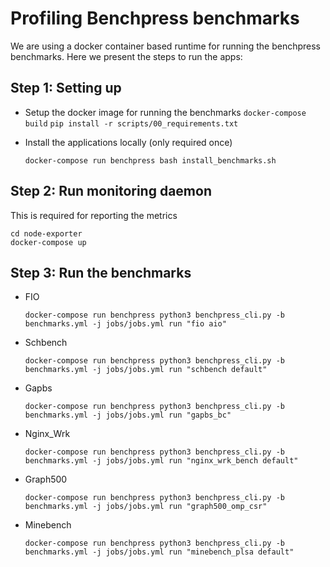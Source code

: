 # Profiling Benchpress benchmarks
We are using a docker container based runtime for running the benchpress benchmarks. Here we present the steps to run the apps:

## Step 1: Setting up
* Setup the docker image for running the benchmarks
    `docker-compose build`
    `pip install -r scripts/00_requirements.txt`

* Install the applications locally (only required once)

    `docker-compose run benchpress bash install_benchmarks.sh`

## Step 2: Run monitoring daemon
This is required for reporting the metrics

    cd node-exporter
    docker-compose up

## Step 3: Run the benchmarks

* FIO
    ``` 
    docker-compose run benchpress python3 benchpress_cli.py -b benchmarks.yml -j jobs/jobs.yml run "fio aio" 
    ```
* Schbench
    ```
    docker-compose run benchpress python3 benchpress_cli.py -b benchmarks.yml -j jobs/jobs.yml run "schbench default"
    ```
    
* Gapbs 
    ```
    docker-compose run benchpress python3 benchpress_cli.py -b benchmarks.yml -j jobs/jobs.yml run "gapbs_bc"
    ```
* Nginx_Wrk
    ```
   docker-compose run benchpress python3 benchpress_cli.py -b benchmarks.yml -j jobs/jobs.yml run "nginx_wrk_bench default"
    ```
* Graph500
    ```
    docker-compose run benchpress python3 benchpress_cli.py -b benchmarks.yml -j jobs/jobs.yml run "graph500_omp_csr"
    ```
* Minebench 
    ```
    docker-compose run benchpress python3 benchpress_cli.py -b benchmarks.yml -j jobs/jobs.yml run "minebench_plsa default"
    ```
